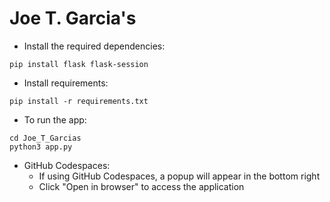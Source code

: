 # Joe T. Garcia's

- Install the required dependencies:
```
pip install flask flask-session
```
- Install requirements:
```
pip install -r requirements.txt
```

- To run the app:
```
cd Joe_T_Garcias
python3 app.py
```
- GitHub Codespaces:
    - If using GitHub Codespaces, a popup will appear in the bottom right
    - Click "Open in browser" to access the application
